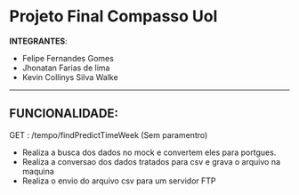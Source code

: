 # Projeto Final Compasso Uol
**INTEGRANTES**:
 * Felipe Fernandes Gomes
 * Jhonatan Farias de lima
 * Kevin Collinys Silva Walke
 
---
## FUNCIONALIDADE: 

GET : /tempo/findPredictTimeWeek (Sem paramentro)
 * Realiza a busca dos dados no mock e convertem eles para portgues.
 * Realiza a conversao dos dados tratados para csv e grava o arquivo na maquina
 * Realiza o envio do arquivo csv para um servidor FTP
